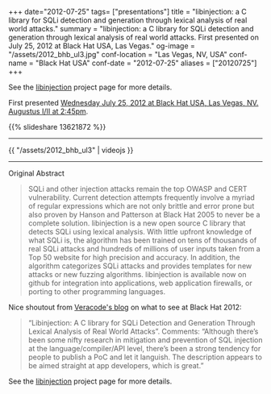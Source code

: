 +++
date="2012-07-25"
tags= ["presentations"]
title = "libinjection: a C library for SQLi detection and generation through lexical analysis of real world attacks."
summary = "libinjection: a C library for SQLi detection and generation through lexical analysis of real world attacks.  First presented on July 25, 2012 at Black Hat USA, Las Vegas."
og-image = "/assets/2012_bhb_ul3.jpg"
conf-location = "Las Vegas, NV, USA"
conf-name = "Black Hat USA"
conf-date = "2012-07-25"
aliases = ["20120725"]
+++

See the [libinjection](/projects/libinjection/) project page for more details.

First presented [Wednesday July 25, 2012 at Black Hat USA, Las Vegas,
NV.  Augustus I/II at 2:45pm](https://www.blackhat.com/html/bh-us-12/bh-us-12-briefings.html#Galbreath).

{{% slideshare 13621872 %}}

---

{{ "/assets/2012_bhb_ul3" | videojs }}

---

Original Abstract

> SQLi and other injection attacks remain the top OWASP and CERT
> vulnerability. Current detection attempts frequently involve a myriad
> of regular expressions which are not only brittle and error prone but
> also proven by Hanson and Patterson at Black Hat 2005 to never be a
> complete solution. libinjection is a new open source C library that
> detects SQLi using lexical analysis. With little upfront knowledge of
> what SQLi is, the algorithm has been trained on tens of thousands of
> real SQLi attacks and hundreds of millions of user inputs taken from a
> Top 50 website for high precision and accuracy. In addition, the
> algorithm categorizes SQLi attacks and provides templates for new
> attacks or new fuzzing algorithms. libinjection is available now on
> github for integration into applications, web application firewalls,
> or porting to other programming languages.

Nice shoutout from [Veracode's blog](http://www.veracode.com/blog/2012/07/veracode-research-at-blackhat-2012/) on what to see at Black Hat 2012:

> “Libinjection: A C library for SQLi Detection and Generation Through
> Lexical Analysis of Real World Attacks”. Comments: “Although there’s
> been some nifty research in mitigation and prevention of SQL
> injection at the language/compiler/API level, there’s been a strong
> tendency for people to publish a PoC and let it languish. The
> description appears to be aimed straight at app developers, which is
> great.”

See the [libinjection](/projects/libinjection/) project page for more details.